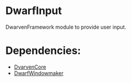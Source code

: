 # DwarfInput
DwarvenFramework module to provide user input.

Dependencies:
=============
- [DvarvenCore](https://github.com/Caostick/DwarvenCore)
- [DwarfWindowmaker](https://github.com/Caostick/DwarfWindowmaker)
